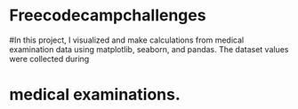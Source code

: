 # Freecodecampchallenges
#In this project, I visualized and make calculations from medical examination data using matplotlib, seaborn, and pandas. The dataset values were collected during 
# medical examinations.


